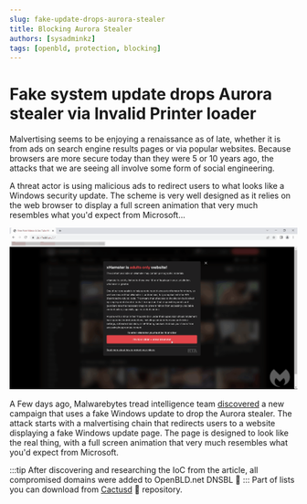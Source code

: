 ```yaml
---
slug: fake-update-drops-aurora-stealer
title: Blocking Aurora Stealer
authors: [sysadminkz]
tags: [openbld, protection, blocking]
---
```


# Fake system update drops Aurora stealer via Invalid Printer loader

Malvertising seems to be enjoying a renaissance as of late, whether it is from ads on search engine results pages or via popular websites. Because browsers are more secure today than they were 5 or 10 years ago, the attacks that we are seeing all involve some form of social engineering.

A threat actor is using malicious ads to redirect users to what looks like a Windows security update. The scheme is very well designed as it relies on the web browser to display a full screen animation that very much resembles what you'd expect from Microsoft...

![Fake system update drops Aurora stealer via Invalid Printer loader](./easset_upload_windows_file.gif)

A Few days ago, Malwarebytes tread intelligence team [discovered](https://www.malwarebytes.com/blog/threat-intelligence/2023/05/fake-system-update-drops-new-highly-evasive-loader) a new campaign that uses a fake Windows update to drop the Aurora stealer. The attack starts with a malvertising chain that redirects users to a website displaying a fake Windows update page. The page is designed to look like the real thing, with a full screen animation that very much resembles what you'd expect from Microsoft. 

:::tip
After discovering and researching the IoC from the article, all compromised domains were added to OpenBLD.net DNSBL 🎉
:::
Part of lists you can download from [Cactusd](https://github.com/m0zgen/cactusd) 🌵 repository.

